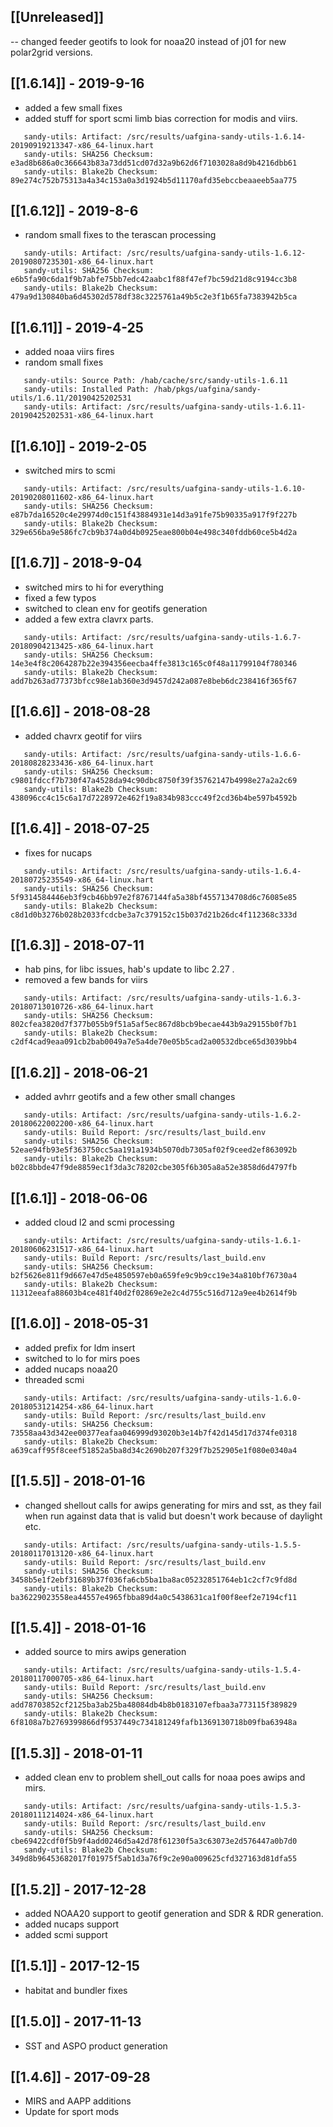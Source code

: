 ## [[Unreleased]]
-- changed feeder geotifs to look for noaa20 instead of j01 for new polar2grid versions.

## [[1.6.14]] - 2019-9-16
- added a few small fixes
- added stuff for sport scmi limb bias correction for modis and viirs.

```
   sandy-utils: Artifact: /src/results/uafgina-sandy-utils-1.6.14-20190919213347-x86_64-linux.hart
   sandy-utils: SHA256 Checksum: e3ad8b686a0c366643b83a73dd51cd07d32a9b62d6f7103028a8d9b4216dbb61
   sandy-utils: Blake2b Checksum: 89e274c752b75313a4a34c153a0a3d1924b5d11170afd35ebccbeaaeeb5aa775
```

## [[1.6.12]] - 2019-8-6
- random small fixes to the terascan processing

```
   sandy-utils: Artifact: /src/results/uafgina-sandy-utils-1.6.12-20190807235301-x86_64-linux.hart
   sandy-utils: SHA256 Checksum: e6b5fa90c6da1f9b7abfe75bb7edc42aabc1f88f47ef7bc59d21d8c9194cc3b8
   sandy-utils: Blake2b Checksum: 479a9d130840ba6d45302d578df38c3225761a49b5c2e3f1b65fa7383942b5ca
```

## [[1.6.11]] - 2019-4-25
- added noaa viirs fires
- random small fixes
```
   sandy-utils: Source Path: /hab/cache/src/sandy-utils-1.6.11
   sandy-utils: Installed Path: /hab/pkgs/uafgina/sandy-utils/1.6.11/20190425202531
   sandy-utils: Artifact: /src/results/uafgina-sandy-utils-1.6.11-20190425202531-x86_64-linux.hart
```

## [[1.6.10]] - 2019-2-05
- switched mirs to scmi
```
   sandy-utils: Artifact: /src/results/uafgina-sandy-utils-1.6.10-20190208011602-x86_64-linux.hart
   sandy-utils: SHA256 Checksum: e87b7da16520c4e29974d0c151f43884931e14d3a91fe75b90335a917f9f227b
   sandy-utils: Blake2b Checksum: 329e656ba9e586fc7cb9b374a0d4b0925eae800b04e498c340fddb60ce5b4d2a
```


## [[1.6.7]] - 2018-9-04
- switched mirs to hi for everything
- fixed a few typos
- switched to clean env for geotifs generation
- added a few extra clavrx parts.

```
   sandy-utils: Artifact: /src/results/uafgina-sandy-utils-1.6.7-20180904213425-x86_64-linux.hart
   sandy-utils: SHA256 Checksum: 14e3e4f8c2064287b22e394356eecba4ffe3813c165c0f48a11799104f780346
   sandy-utils: Blake2b Checksum: add7b263ad77373bfcc98e1ab360e3d9457d242a087e8beb6dc238416f365f67
```



## [[1.6.6]] - 2018-08-28
- added chavrx geotif for viirs

```
   sandy-utils: Artifact: /src/results/uafgina-sandy-utils-1.6.6-20180828233436-x86_64-linux.hart
   sandy-utils: SHA256 Checksum: c9801fdccf7b730f47a4528da94c90dbc8750f39f35762147b4998e27a2a2c69
   sandy-utils: Blake2b Checksum: 438096cc4c15c6a17d7228972e462f19a834b983ccc49f2cd36b4be597b4592b
```

## [[1.6.4]] - 2018-07-25
- fixes for nucaps
```
   sandy-utils: Artifact: /src/results/uafgina-sandy-utils-1.6.4-20180725235549-x86_64-linux.hart
   sandy-utils: SHA256 Checksum: 5f9314584446eb3f9cb46bb97e2f8767144fa5a38bf4557134708d6c76085e85
   sandy-utils: Blake2b Checksum: c8d1d0b3276b028b2033fcdcbe3a7c379152c15b037d21b26dc4f112368c333d
```


## [[1.6.3]] - 2018-07-11
- hab pins, for libc issues, hab's update to libc 2.27 .
- removed a few bands for viirs

```
   sandy-utils: Artifact: /src/results/uafgina-sandy-utils-1.6.3-20180713010726-x86_64-linux.hart
   sandy-utils: SHA256 Checksum: 802cfea3820d7f377b055b9f51a5af5ec867d8bcb9becae443b9a29155b0f7b1
   sandy-utils: Blake2b Checksum: c2df4cad9eaa091cb2bab0049a7e5a4de70e05b5cad2a00532dbce65d3039bb4
```


## [[1.6.2]] - 2018-06-21
- added avhrr geotifs and a few other small changes

```
   sandy-utils: Artifact: /src/results/uafgina-sandy-utils-1.6.2-20180622002200-x86_64-linux.hart
   sandy-utils: Build Report: /src/results/last_build.env
   sandy-utils: SHA256 Checksum: 52eae94fb93e5f363750cc5aa191a1934b5070db7305af02f9ceed2ef863092b
   sandy-utils: Blake2b Checksum: b02c8bbde47f9de8859ec1f3da3c78202cbe305f6b305a8a52e3858d6d4797fb
```

## [[1.6.1]] - 2018-06-06
- added cloud l2 and scmi processing

```
   sandy-utils: Artifact: /src/results/uafgina-sandy-utils-1.6.1-20180606231517-x86_64-linux.hart
   sandy-utils: Build Report: /src/results/last_build.env
   sandy-utils: SHA256 Checksum: b2f5626e811f9d667e47d5e4850597eb0a659fe9c9b9cc19e34a810bf76730a4
   sandy-utils: Blake2b Checksum: 11312eeafa88603b4ce481f40d2f02869e2e2c4d755c516d712a9ee4b2614f9b
```


## [[1.6.0]] - 2018-05-31
- added prefix for ldm insert
- switched to lo for mirs poes
- added nucaps noaa20
- threaded scmi

```
   sandy-utils: Artifact: /src/results/uafgina-sandy-utils-1.6.0-20180531214254-x86_64-linux.hart
   sandy-utils: Build Report: /src/results/last_build.env
   sandy-utils: SHA256 Checksum: 73558aa43d342ee00377eafaa046999d93020b3e14b7f42d145d17d374fe0318
   sandy-utils: Blake2b Checksum: a639caff95f8ceef51852a5ba8d34c2690b207f329f7b252905e1f080e0340a4
```


## [[1.5.5]] - 2018-01-16
- changed shellout calls for awips generating for mirs and sst, as they fail when run against data that is valid but doesn't work because of daylight etc. 
```
   sandy-utils: Artifact: /src/results/uafgina-sandy-utils-1.5.5-20180117013120-x86_64-linux.hart
   sandy-utils: Build Report: /src/results/last_build.env
   sandy-utils: SHA256 Checksum: 3458b5e1f2ebf31689b37f036fa6cb5ba1ba8ac05232851764eb1c2cf7c9fd8d
   sandy-utils: Blake2b Checksum: ba36229023558ea44557e4965fbba89d4a0c5438631ca1f00f8eef2e7194cf11
```

## [[1.5.4]] - 2018-01-16
- added source to mirs awips generation 
```
   sandy-utils: Artifact: /src/results/uafgina-sandy-utils-1.5.4-20180117000705-x86_64-linux.hart
   sandy-utils: Build Report: /src/results/last_build.env
   sandy-utils: SHA256 Checksum: add78703852cf2125ba3ab25ba48084db4b8b0183107efbaa3a773115f389829
   sandy-utils: Blake2b Checksum: 6f8108a7b2769399866df9537449c734181249fafb1369130718b09fba63948a
```
## [[1.5.3]] - 2018-01-11
- added clean env to problem shell_out calls for noaa poes awips and mirs. 
```
   sandy-utils: Artifact: /src/results/uafgina-sandy-utils-1.5.3-20180111214024-x86_64-linux.hart
   sandy-utils: Build Report: /src/results/last_build.env
   sandy-utils: SHA256 Checksum: cbe69422cdf0f5b9f4add0246d5a42d78f61230f5a3c63073e2d576447a0b7d0
   sandy-utils: Blake2b Checksum: 349d8b96453682017f01975f5ab1d3a76f9c2e90a009625cfd327163d81dfa55
```
## [[1.5.2]] - 2017-12-28
- added NOAA20 support to geotif generation and SDR & RDR generation. 
- added nucaps support
- added scmi support
## [[1.5.1]] - 2017-12-15
- habitat and bundler fixes

## [[1.5.0]] - 2017-11-13
- SST and ASPO product generation

## [[1.4.6]] - 2017-09-28
- MIRS and AAPP additions
- Update for sport mods
